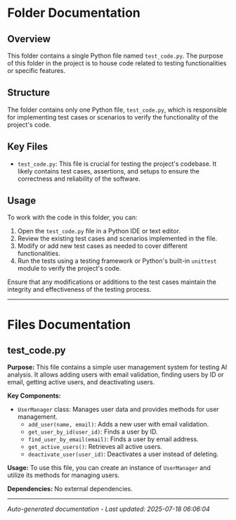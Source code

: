 # Folder Documentation

## Overview
This folder contains a single Python file named `test_code.py`. The purpose of this folder in the project is to house code related to testing functionalities or specific features.

## Structure
The folder contains only one Python file, `test_code.py`, which is responsible for implementing test cases or scenarios to verify the functionality of the project's code.

## Key Files
- `test_code.py`: This file is crucial for testing the project's codebase. It likely contains test cases, assertions, and setups to ensure the correctness and reliability of the software.

## Usage
To work with the code in this folder, you can:
1. Open the `test_code.py` file in a Python IDE or text editor.
2. Review the existing test cases and scenarios implemented in the file.
3. Modify or add new test cases as needed to cover different functionalities.
4. Run the tests using a testing framework or Python's built-in `unittest` module to verify the project's code.

Ensure that any modifications or additions to the test cases maintain the integrity and effectiveness of the testing process.

---

# Files Documentation

## test_code.py

**Purpose:** This file contains a simple user management system for testing AI analysis. It allows adding users with email validation, finding users by ID or email, getting active users, and deactivating users.

**Key Components:**
- `UserManager` class: Manages user data and provides methods for user management.
  - `add_user(name, email)`: Adds a new user with email validation.
  - `get_user_by_id(user_id)`: Finds a user by ID.
  - `find_user_by_email(email)`: Finds a user by email address.
  - `get_active_users()`: Retrieves all active users.
  - `deactivate_user(user_id)`: Deactivates a user instead of deleting.

**Usage:** To use this file, you can create an instance of `UserManager` and utilize its methods for managing users.

**Dependencies:** No external dependencies.

---
*Auto-generated documentation - Last updated: 2025-07-18 06:06:04*
